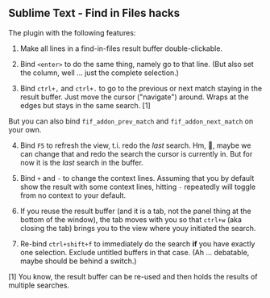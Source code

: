 ## Sublime Text - Find in Files hacks

The plugin with the following features:

1. Make all lines in a find-in-files result buffer double-clickable.

2. Bind `<enter>` to do the same thing, namely go to that line.  (But also
set the column, well ... just the complete selection.)

3. Bind `ctrl+,` and `ctrl+.` to go to the previous or next match staying in the
result buffer. Just move the cursor ("navigate") around. Wraps at the edges but
stays in the same search. [1]

But you can also bind `fif_addon_prev_match` and `fif_addon_next_match` on your
own.

4. Bind `F5` to refresh the view, t.i. redo the _last_ search. Hm, :thinking:,
maybe we can change that and redo the search the cursor is currently in. But
for now it is the _last_ search in the buffer.

5. Bind `+` and `-` to change the context lines.  Assuming that you by default
show the result with some context lines, hitting `-` repeatedly will toggle from
no context to your default.

6. If you reuse the result buffer (and it is a tab, not the panel thing at the
bottom of the window), the tab moves with you so that `ctrl+w` (aka closing the
tab) brings you to the view where youy initiated the search.

7. Re-bind `ctrl+shift+f` to immediately do the search **if** you have exactly
one selection. Exclude untitled buffers in that case. (Ah ... debatable, maybe
should be behind a switch.)

[1] You know, the result buffer can be re-used and then holds the results of
multiple searches.
